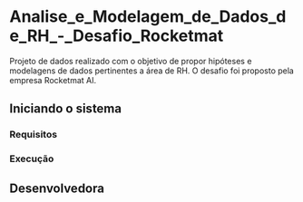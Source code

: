 # Analise_e_Modelagem_de_Dados_de_RH_-_Desafio_Rocketmat
Projeto de dados realizado com o objetivo de propor hipóteses e modelagens de dados pertinentes a área de RH. O desafio foi proposto pela empresa Rocketmat AI.

## Iniciando o sistema

### Requisitos

### Execução

## Desenvolvedora
